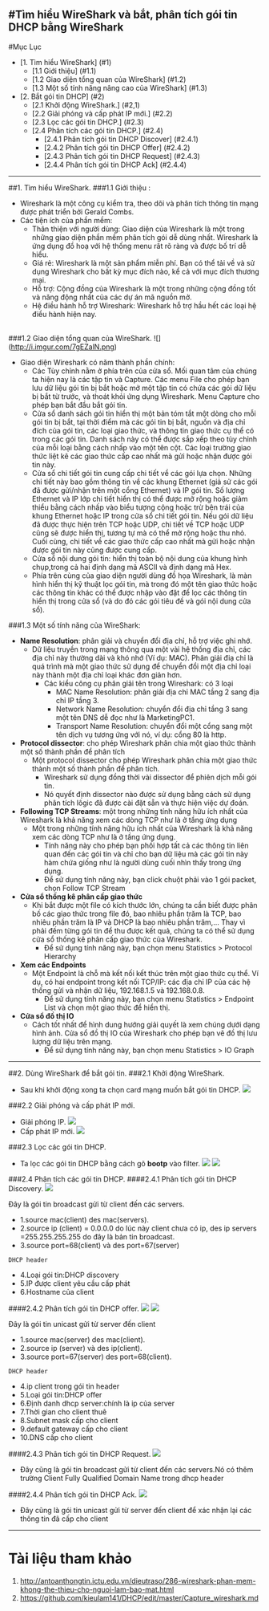 #Tìm hiểu WireShark và bắt, phân tích gói tin DHCP bằng WireShark
----
#Mục Lục
* [1. Tìm hiểu WireShark] (#1)
  * [1.1 Giới thiệu] (#1.1)
  * [1.2 Giao diện tổng quan của WireShark] (#1.2)
  * [1.3 Một số tính năng nâng cao của WireShark] (#1.3)
* [2. Bắt gói tin DHCP] (#2)
  * [2.1 Khởi động WireShark.] (#2,1)
  * [2.2 Giải phóng và cấp phát IP mới.] (#2.2)
  * [2.3 Lọc các gói tin DHCP.] (#2.3)
  * [2.4 Phân tích các gói tin DHCP.] (#2.4)
    * [2.4.1 Phân tích gói tin DHCP Discover] (#2.4.1)
    * [2.4.2 Phân tích gói tin DHCP Offer] (#2.4.2)
    * [2.4.3 Phân tích gói tin DHCP Request] (#2.4.3)
    * [2.4.4 Phân tích gói tin DHCP Ack] (#2.4.4)

----
<a name="1"></a>
##1. Tìm hiểu WireShark.
<a name="1.1"></a>
###1.1 Giới thiệu :
* Wireshark là một công cụ kiểm tra, theo dõi và phân tích thông tin mạng được phát triển bởi Gerald Combs.
* Các tiện ích của phần mềm:
  * Thân thiện với người dùng: Giao diện của Wireshark là một trong những giao diện phần mềm phân tích gói dễ dùng nhất. Wireshark là 
  ứng dụng đồ hoạ với hệ thống menu rât rõ ràng và được bố trí dễ hiểu.
  * Giá rẻ: Wireshark là một sản phẩm miễn phí. Bạn có thể tải về và sử dụng Wireshark cho bất kỳ mục đích nào, kể cả với mục đích 
  thương mại.
  * Hỗ trợ: Cộng đồng của Wireshark là một trong những cộng đồng tốt và năng động nhất của các dự án mã nguồn mở.
  * Hệ điều hành hỗ trợ Wireshark: Wireshark hỗ trợ hầu hết các loại hệ điều hành hiện nay.

<a name="1.2"></a>  
###1.2 Giao diện tổng quan của WireShark.
![] (http://i.imgur.com/7gEZalN.png)
* Giao diện Wireshark có năm thành phần chính:
  * Các Tùy chỉnh nằm ở phía trên của cửa sổ. Mối quan tâm của chúng ta hiện nay là các tập tin và Capture. Các menu File cho phép bạn 
  lưu dữ liệu gói tin bị bắt hoặc mở một tập tin có chứa các gói dữ liệu bị bắt từ trước, và thoát khỏi ứng dụng Wireshark. Menu Capture
  cho phép bạn bắt đầu bắt gói tin.
  * Cửa sổ danh sách gói tin hiển thị một bản tóm tắt một dòng cho mỗi gói tin bị bắt, tại thời điểm mà các gói tin bị bắt, nguồn và địa
  chỉ đích của gói tin, các loại giao thức, và thông tin giao thức cụ thể có trong các gói tin. Danh sách này có thể được sắp xếp theo 
  tùy chỉnh của mỗi loại bằng cách nhấp vào một tên cột. Các loại trường giao thức liệt kê các giao thức cấp cao nhất mà gửi hoặc nhận 
  được gói tin này.
  * Cửa sổ chi tiết gói tin cung cấp chi tiết về các gói lựa chọn. Những chi tiết này bao gồm thông tin về các khung Ethernet (giả sử 
  các gói đã được gửi/nhận trên một cổng Ethernet) và IP gói tin. Số lượng Ethernet và IP lớp chi tiết hiển thị có thể được mở rộng 
  hoặc giảm thiểu bằng cách nhấp vào biểu tượng cộng hoặc trừ bên trái của khung Ethernet hoặc IP trong cửa sổ chi tiết gói tin. Nếu 
  gói dữ liệu đã được thực hiện trên TCP hoặc UDP, chi tiết về TCP hoặc UDP cũng sẽ được hiển thị, tương tự mà có thể mở rộng hoặc thu 
  nhỏ. Cuối cùng, chi tiết về các giao thức cấp cao nhất mà gửi hoặc nhận được gói tin này cũng được cung cấp.
  * Cửa sổ nội dung gói tin: hiển thị toàn bộ nội dung của khung hình chụp,trong cả hai định dạng mã ASCII và định dạng mã Hex.
  * Phía trên cùng của giao diện người dùng đồ họa Wireshark, là màn hình hiển thị kỹ thuật lọc gói tin, mà trong đó một tên giao thức 
  hoặc các thông tin khác có thể được nhập vào đặt để lọc các thông tin hiển thị trong cửa sổ (và do đó các gói tiêu đề và gói nội dung 
  cửa sổ).

<a name="1.3"></a>
###1.3 Một số tính năng của WireShark:
* **Name Resolution**: phân giải và chuyển đổi địa chỉ, hỗ trợ việc ghi nhớ.
  * Dữ liệu truyền trong mạng thông qua một vài hệ thống địa chỉ, các địa chỉ này thường dài và khó nhớ (Ví dụ: MAC). Phân giải điạ chỉ là quá trình mà một giao thức sử dụng để chuyển đổi một địa chỉ loại này thành một địa chỉ loại khác đơn giản hơn.
  	* Các kiểu công cụ phân giải tên trong Wireshark: có 3 loại
  		* MAC Name Resolution: phân giải địa chỉ MAC tầng 2 sang địa chỉ IP tầng 3.
      	* Network Name Resolution: chuyển đổi địa chỉ tầng 3 sang một tên DNS dễ đọc như là MarketingPC1.
    	* Transport Name Resolution: chuyển đổi một cổng sang một tên dịch vụ tương ứng với nó, ví dụ: cổng 80 là http.
* **Protocol dissector**: cho phép Wireshark phân chia một giao thức thành một số thành phần để phân tích
  * Một protocol dissector cho phép Wireshark phân chia một giao thức thành một số thành phần để phân tích.
	* Wireshark sử dụng đồng thời vài dissector để phiên dịch mỗi gói tin.
	* Nó quyết định dissector nào được sử dụng bằng cách sử dụng phân tích lôgic đã được cài đặt sẵn và thực hiện việc dự đoán.
* **Following TCP Streams**: một trong những tính năng hữu ích nhất của Wireshark là khả năng xem các dòng TCP như là ở tầng ứng dụng
  * Một trong những tính năng hữu ích nhất của Wireshark là khả năng xem các dòng TCP như là ở tầng ứng dụng.
	* Tính năng này cho phép bạn phối hợp tất cả các thông tin liên quan đến các gói tin và chỉ cho bạn dữ liệu mà các gói tin này hàm chứa giống như là người dùng cuối nhìn thấy trong ứng dụng.
	* Để sử dụng tính năng này, bạn click chuột phải vào 1 gói packet, chọn Follow TCP Stream
* **Cửa sổ thống kê phân cấp giao thức**
  * Khi bắt được một file có kích thước lớn, chúng ta cần biết được phân bố các giao thức trong file đó, bao nhiêu phần trăm là TCP, bao nhiêu phần trăm là IP và DHCP là bao nhiêu phần trăm,... Thay vì phải đếm từng gói tin để thu được kết quả, chúng ta có thể sử dụng cửa sổ thống kê phân cấp giao thức của Wireshark.
	* Để sử dụng tính năng này, bạn chọn menu Statistics > Protocol Hierarchy
* **Xem các Endpoints**
  * Một Endpoint là chỗ mà kết nối kết thúc trên một giao thức cụ thể. Ví dụ, có hai endpoint trong kết nối TCP/IP: các địa chỉ IP của các hệ thống gửi và nhận dữ liệu, 192.168.1.5 và 192.168.0.8.
	* Để sử dụng tính năng này, bạn chọn menu Statistics > Endpoint List và chọn một giao thức để hiển thị.
* **Cửa sổ đồ thị IO**
  * Cách tốt nhất để hình dung hướng giải quyết là xem chúng dưới dạng hình ảnh. Cửa sổ đồ thị IO của Wireshark cho phép bạn vẽ đồ thị lưu lượng dữ liệu trên mạng.
	* Để sử dụng tính năng này, bạn chọn menu Statistics > IO Graph
	
----
<a name="2"></a>
##2. Dùng WireShark để bắt gói tin.
<a name="2.1"></a>
###2.1 Khởi động WireShark.
* Sau khi khởi động xong ta chọn card mạng muốn bắt gói tin DHCP.
 ![](http://i.imgur.com/CD40bya.png)

<a name="2.2"></a> 
###2.2 Giải phóng và cấp phát IP mới.
* Giải phóng IP.
![](http://i.imgur.com/Q1apZLj.png)
* Cấp phát IP mới.
![](http://i.imgur.com/O4h7hVg.png)

<a name="2.3"></a>
###2.3 Lọc các gói tin DHCP.
* Ta lọc các gói tin DHCP bằng cách gõ **bootp** vào filter.
![](http://i.imgur.com/0x5nZqm.png)
![](http://i.imgur.com/NOK3EQR.png)

<a name="2.4"></a>
###2.4 Phân tích các gói tin DHCP.
<a name="2.4.1"></a>
####2.4.1 Phân tích gói tin DHCP Discovery.
![](http://i.imgur.com/IJhNqBr.png)

Đây là gói tin broadcast gửi từ client đến các servers.
- 1.source mac(client) des mac(servers).
- 2.source ip (client) = 0.0.0.0 do lúc này client chưa có ip, des ip servers =255.255.255.255 do đây là bản tin broadcast.
- 3.source port=68(client) và des port=67(server)

`DHCP header`

- 4.Loại gói tin:DHCP discovery
- 5.IP được client yêu cầu cấp phát
- 6.Hostname của client

<a name="2.4.2"></a>
####2.4.2 Phân tích gói tin DHCP offer.
![](http://i.imgur.com/k10ZDQX.png)
![](http://i.imgur.com/aBxlT6u.png)

Đây là gói tin unicast gửi từ server đến client
- 1.source mac(server) des mac(client).
- 2.source ip (server) và des ip(client).
- 3.source port=67(server) des port=68(client).

`DHCP header`

- 4.ip client trong gói tin header
- 5.Loại gói tin:DHCP offer
- 6.Định danh dhcp server:chính là ip của server
- 7.Thời gian cho client thuê
- 8.Subnet mask cấp cho client
- 9.default gateway cấp cho client
- 10.DNS cấp cho client

<a name="2.4.3"></a>
####2.4.3 Phân tích gói tin DHCP Request.
![](http://i.imgur.com/J68yqbC.png)
* Đây cũng là gói tin broadcast gửi từ client đến các servers.Nó có thêm trường Client Fully Qualified Domain Name trong dhcp header

<a name="2.4.4"></a>
####2.4.4 Phân tích gói tin DHCP Ack.
![](http://i.imgur.com/pYTdBAU.png)
* Đây cũng là gói tin unicast gửi từ server đến client để xác nhận lại các thông tin đã cấp cho client

----
# Tài liệu tham khảo
1. http://antoanthongtin.ictu.edu.vn/dieutraso/286-wireshark-phan-mem-khong-the-thieu-cho-nguoi-lam-bao-mat.html
2. https://github.com/kieulam141/DHCP/edit/master/Capture_wireshark.md
